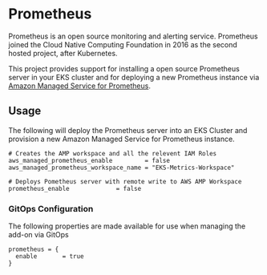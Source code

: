 # Prometheus

Prometheus is an open source monitoring and alerting service. Prometheus joined the Cloud Native Computing Foundation in 2016 as the second hosted project, after Kubernetes.

This project provides support for installing a open source Prometheus server in your EKS cluster and for deploying a new Prometheus instance via [Amazon Managed Service for Prometheus](https://aws.amazon.com/prometheus/).

## Usage

The following will deploy the Prometheus server into an EKS Cluster and provision a new Amazon Managed Service for Prometheus instance.

```hcl
# Creates the AMP workspace and all the relevent IAM Roles
aws_managed_prometheus_enable         = false
aws_managed_prometheus_workspace_name = "EKS-Metrics-Workspace"

# Deploys Pometheus server with remote write to AWS AMP Workspace
prometheus_enable             = false
```

### GitOps Configuration 

The following properties are made available for use when managing the add-on via GitOps 

```
prometheus = {
  enable       = true
}
```